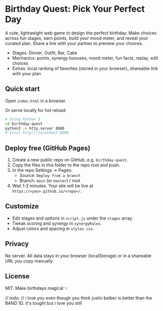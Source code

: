# Birthday Quest: Pick Your Perfect Day

A cute, lightweight web game to design the perfect birthday. Make choices across fun stages, earn points, build your mood meter, and reveal your curated plan. Share a link with your partner to preview your choices.

- Stages: Dinner, Outfit, Bar, Cake
- Mechanics: points, synergy bonuses, mood meter, fun facts, replay, edit choices
- Extras: local ranking of favorites (stored in your browser), shareable link with your plan

## Quick start

Open `index.html` in a browser.

Or serve locally for hot reload:

```bash
# Using Python 3
cd birthday-quest
python3 -m http.server 8080
# Visit http://localhost:8080
```

## Deploy free (GitHub Pages)

1. Create a new public repo on GitHub, e.g. `birthday-quest`.
2. Copy the files in this folder to the repo root and push.
3. In the repo Settings → Pages:
   - Source: `Deploy from a branch`
   - Branch: `main` (or `master`) / root
4. Wait 1-2 minutes. Your site will be live at `https://<you>.github.io/<repo>/`.

## Customize

- Edit stages and options in `script.js` under the `stages` array.
- Tweak scoring and synergy in `synergyRules`.
- Adjust colors and spacing in `styles.css`.

## Privacy

No server. All data stays in your browser (localStorage) or in a shareable URL you copy manually.

## License

MIT. Make birthdays magical ✨


// todo:
// i love you even though you think justin beiber is better than the BAND 1D. it's tought but i love you still
